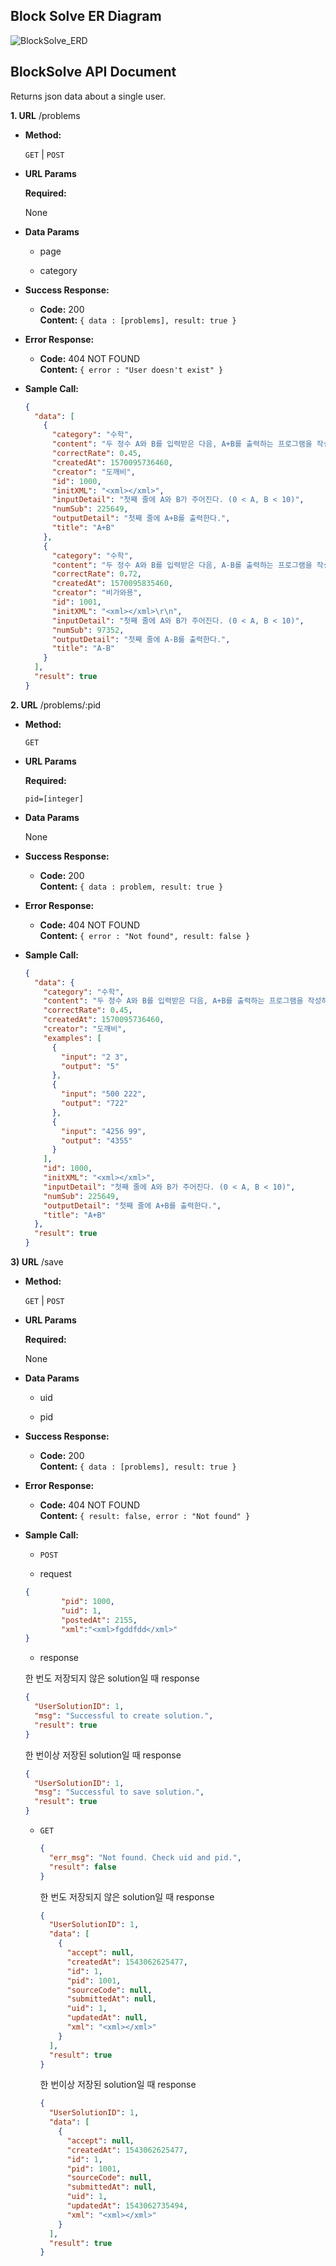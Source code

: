 **Block Solve ER Diagram**
----

![BlockSolve_ERD](BlockSolve_ERD.png)

**BlockSolve API Document**
----

  Returns json data about a single user.



**1. URL**	/problems

* **Method:**

  `GET` | `POST`
  
*  **URL Params**

   **Required:**

   None

* **Data Params**

  * page

  * category

* **Success Response:**

  * **Code:** 200 <br />
    **Content:** `{ data : [problems], result: true }`

* **Error Response:**

  * **Code:** 404 NOT FOUND <br />
    **Content:** `{ error : "User doesn't exist" }`

* **Sample Call:**

  ```json
  {
    "data": [
      {
        "category": "수학",
        "content": "두 정수 A와 B를 입력받은 다음, A+B를 출력하는 프로그램을 작성하시오",
        "correctRate": 0.45,
        "createdAt": 1570095736460,
        "creator": "도깨비",
        "id": 1000,
        "initXML": "<xml></xml>",
        "inputDetail": "첫째 줄에 A와 B가 주어진다. (0 < A, B < 10)",
        "numSub": 225649,
        "outputDetail": "첫째 줄에 A+B를 출력한다.",
        "title": "A+B"
      },
      {
        "category": "수학",
        "content": "두 정수 A와 B를 입력받은 다음, A-B를 출력하는 프로그램을 작성하시오",
        "correctRate": 0.72,
        "createdAt": 1570095835460,
        "creator": "비가와용",
        "id": 1001,
        "initXML": "<xml></xml>\r\n",
        "inputDetail": "첫째 줄에 A와 B가 주어진다. (0 < A, B < 10)",
        "numSub": 97352,
        "outputDetail": "첫째 줄에 A-B를 출력한다.",
        "title": "A-B"
      }
    ],
    "result": true
  }
  ```

**2. URL**    /problems/:pid

* **Method:**

  `GET`

* **URL Params**

  **Required:**

  `pid=[integer]`

* **Data Params**

  None

* **Success Response:**

  * **Code:** 200 <br />
    **Content:** `{ data : problem, result: true }`

* **Error Response:**

  * **Code:** 404 NOT FOUND <br />
    **Content:** `{ error : "Not found", result: false }`

* **Sample Call:**

  ```json
  {
    "data": {
      "category": "수학",
      "content": "두 정수 A와 B를 입력받은 다음, A+B를 출력하는 프로그램을 작성하시오",
      "correctRate": 0.45,
      "createdAt": 1570095736460,
      "creator": "도깨비",
      "examples": [
        {
          "input": "2 3",
          "output": "5"
        },
        {
          "input": "500 222",
          "output": "722"
        },
        {
          "input": "4256 99",
          "output": "4355"
        }
      ],
      "id": 1000,
      "initXML": "<xml></xml>",
      "inputDetail": "첫째 줄에 A와 B가 주어진다. (0 < A, B < 10)",
      "numSub": 225649,
      "outputDetail": "첫째 줄에 A+B를 출력한다.",
      "title": "A+B"
    },
    "result": true
  }
  ```

**3) URL**    /save

* **Method:**

  `GET` | `POST` 

* **URL Params**

  **Required:**

  None

* **Data Params**

  * uid

  * pid

* **Success Response:**

  * **Code:** 200 <br />
    **Content:** `{ data : [problems], result: true }`

* **Error Response:**

  * **Code:** 404 NOT FOUND <br />
    **Content:** `{ result: false, error : "Not found" }`

* **Sample Call:** 

  *  `POST` 

    * request 

    ```json
    {
    		"pid": 1000, 
    		"uid": 1,
    		"postedAt": 2155, 
    		"xml":"<xml>fgddfdd</xml>"
    }
    ```

    * response

    한 번도 저장되지 않은 solution일 때 response

    ```json
    {
      "UserSolutionID": 1,
      "msg": "Successful to create solution.",
      "result": true
    }
    ```

    한 번이상 저장된 solution일 때 response

    ```json
    {
      "UserSolutionID": 1,
      "msg": "Successful to save solution.",
      "result": true
    }
    ```

  * `GET` 

    ```json
    {
      "err_msg": "Not found. Check uid and pid.",
      "result": false
    }
    ```

     한 번도 저장되지 않은 solution일 때 response

    ```json
    {
      "UserSolutionID": 1,
      "data": [
        {
          "accept": null,
          "createdAt": 1543062625477,
          "id": 1,
          "pid": 1001,
          "sourceCode": null,
          "submittedAt": null,
          "uid": 1,
          "updatedAt": null,
          "xml": "<xml></xml>"
        }
      ],
      "result": true
    }
    ```

    한 번이상 저장된 solution일 때 response

    ```json
    {
      "UserSolutionID": 1,
      "data": [
        {
          "accept": null,
          "createdAt": 1543062625477,
          "id": 1,
          "pid": 1001,
          "sourceCode": null,
          "submittedAt": null,
          "uid": 1,
          "updatedAt": 1543062735494,
          "xml": "<xml></xml>"
        }
      ],
      "result": true
    }
    ```